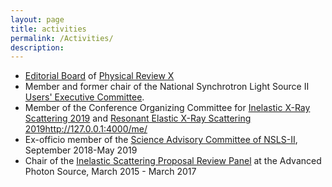 ```yaml
---
layout: page
title: activities
permalink: /Activities/
description:
---
```


* [Editorial Board](https://journals.aps.org/prx/staff) of [Physical Review X](https://journals.aps.org/prx/)
* Member and former chair of the National Synchrotron Light Source II [Users' Executive Committee](http://nslsuec.org/).
* Member of the Conference Organizing Committee for [Inelastic X-Ray Scattering 2019](https://www.bnl.gov/ixs2019) and [Resonant Elastic X-Ray Scattering 2019](https://www.bnl.gov/rexs2019/)http://127.0.0.1:4000/me/
* Ex-officio member of the [Science Advisory Committee of NSLS-II](https://www.bnl.gov/nsls2/committees/), September 2018-May 2019
* Chair of the [Inelastic Scattering Proposal Review Panel](https://www.aps.anl.gov/About/Committees/Proposal-Review-Panels) at the Advanced Photon Source, March 2015 -
March 2017
